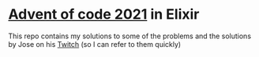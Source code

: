 # [Advent of code 2021](https://adventofcode.com/) in Elixir

This repo contains my solutions to some of the problems and the solutions by Jose on his [Twitch](https://www.twitch.tv/josevalim) (so I can refer to them quickly)
